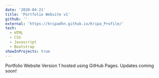 ```yaml
---
date: '2020-04-21'
title: 'Portfolio Website v1'
github: ''
external: 'https://kripadhn.github.io/Kripa_Profile/'
tech:
  - HTML
  - CSS
  - Javascript
  - Bootstrap
showInProjects: true
---
```


Portfolio Website Version 1 hosted using GitHub Pages. Updates coming soon!
